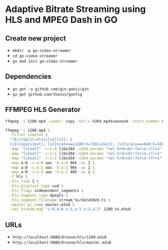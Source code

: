 # Adaptive Bitrate Streaming using HLS and MPEG Dash in GO

## Create new project

- `mkdir -p go-video-streamer`
- `cd go-video-streamer`
- `go mod init go-video-streamer`

## Dependencies

- `go get -u github.com/gin-gonic/gin`
- `go get github.com/tkanos/gonfig`

## FFMPEG HLS Generator

```bash
ffmpeg -i 1280.mp4 -codec: copy -bsf:v h264_mp4toannexb -start_number 0 -hls_time 4 -hls_list_size 0 -f hls 1280.m3u8

ffmpeg -i 1280.mp4 \
  -filter_complex \
  "[0:v]split=3[v1][v2][v3]; \
  [v1]copy[v1out]; [v2]scale=w=1280:h=720[v2out]; [v3]scale=w=640:h=360[v3out]" \
  -map "[v1out]" -c:v:0 libx264 -x264-params "nal-hrd=cbr:force-cfr=1" -b:v:0 5M -maxrate:v:0 5M -minrate:v:0 5M -bufsize:v:0 10M -preset slow -g 48 -sc_threshold 0 -keyint_min 48 \
  -map "[v2out]" -c:v:1 libx264 -x264-params "nal-hrd=cbr:force-cfr=1" -b:v:1 3M -maxrate:v:1 3M -minrate:v:1 3M -bufsize:v:1 3M -preset slow -g 48 -sc_threshold 0 -keyint_min 48 \
  -map "[v3out]" -c:v:2 libx264 -x264-params "nal-hrd=cbr:force-cfr=1" -b:v:2 1M -maxrate:v:2 1M -minrate:v:2 1M -bufsize:v:2 1M -preset slow -g 48 -sc_threshold 0 -keyint_min 48 \
  -map a:0 -c:a:0 aac -b:a:0 96k -ac 2 \
  -map a:0 -c:a:1 aac -b:a:1 96k -ac 2 \
  -map a:0 -c:a:2 aac -b:a:2 48k -ac 2 \
  -f hls \
  -hls_time 2 \
  -hls_playlist_type vod \
  -hls_flags independent_segments \
  -hls_segment_type mpegts \
  -hls_segment_filename stream_%v/data%02d.ts \
  -master_pl_name master.m3u8 \
  -var_stream_map "v:0,a:0 v:1,a:1 v:2,a:2" 1280_%v.m3u8
```

## URLs

- `http://localhost:8080/browse/hls/1280.m3u8`
- `http://localhost:8080/browse/hls/master.m3u8`
